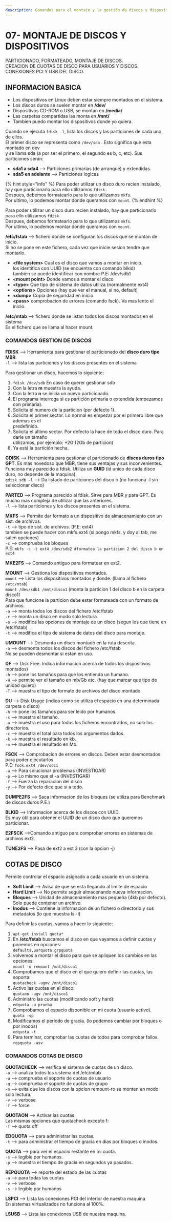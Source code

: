 ```yaml
---
description: Comandos para el montaje y la gestión de discos y dispositivos.
---
```


# 07- MONTAJE DE DISCOS Y DISPOSITIVOS

PARTICIONADO, FORMATEADO, MONTAJE DE DISCOS.\
CREACION DE CUOTAS DE DISCO PARA USUARIOS Y DISCOS.\
CONEXIONES PCI Y USB DEL DISCO.

## **INFORMACION BASICA**

* Los dispositivos en Linux deben estar siempre montados en el sistema.
* Los discos duros se suelen montar en **/dev/**
* Dispositivos CD-ROM o USB, se montan en **/media/**
* Las carpetas compartidas las monta en **/mnt/**
* Tambien puedo montar los dispositivos donde yo quiera.

Cuando se ejecuta `fdisk -l`, lista los discos y las particiones de cada uno de ellos.\
El primer disco se representa como `/dev/sda` . Esto significa que esta montado en dev\
y se llama sda (a por ser el primero, el segundo es b, c, etc). Sus particiones serán:

* **sda1 a sda4** --> Particiones primarias (de arranque) y extendidas.
* **sda5 en adelante** --> Particiones logicas

{% hint style="info" %}
Para poder utilizar un disco duro recien instalado, hay que particionarlo para ello utilizamos `fdisk.`\
Despues, debemos formatearlo para lo que utilizamos `mkfs`.\
Por ultimo, lo podemos montar donde queramos con `mount`.
{% endhint %}

Para poder utilizar un disco duro recien instalado, hay que particionarlo para ello utilizamos `fdisk.`\
Despues, debemos formatearlo para lo que utilizamos `mkfs`.\
Por ultimo, lo podemos montar donde queramos con `mount`.

**/etc/fstab** --> fichero donde se configuran los discos que se montan de inicio.\
&#x20;Si no se pone en este fichero, cada vez que inicie sesion tendre que montarlo.

* **\<file system>** Cual es el disco que vamos a montar en inicio.\
  &#x20;los identifica con UUID (se encuentra con comando blkid)\
  &#x20;tambien se puede identificar con nombre P.E: /dev/sdb1
* **\<mount point>** Donde vamos a montar el disco
* **\<type>** Que tipo de sistema de datos utiliza (normalmente ext4)
* &#x20;**\<options>** Opciones (hay que ver el manual, si no, default)
* **\<dump>** Copia de seguridad en inicio
* **\<pass>** comprobacion de errores (comando fsck). Va mas lento el inicio.

**/etc/mtab** --> fichero donde se listan todos los discos montados en el sistema\
&#x20;Es el fichero que se llama al hacer mount.

### **COMANDOS GESTION DE DISCOS**

**FDISK** --> Herramienta para gestionar el particionado del **disco duro tipo MBR**.\
&#x20;`-l` --> lista las particiones y los discos presentes en el sistema

Para gestionar un disco, hacemos lo siguiente:&#x20;

1. `fdisk /dev/sdb` En caso de querer gestionar sdb
2. Con la letra **m** muestra la ayuda.
3. Con la letra **n** se inicia un nuevo particionado.
4. El programa interroga si es partición primaria o extendida (empezamos con primaria).
5. Solicita el numero de la particion (por defecto 1).
6. Solicita el primer sector. Lo normal es empezar por el primero libre que ademas es el\
   predefinido.
7. Solicita el último sector. Por defecto la hace de todo el disco duro. Para darle un tamaño\
   utilizamos, por ejemplo: +2G (2Gb de particion)
8. Ya está la partición hecha.

**GDISK** --> Herramienta para gestionar el particionado de **discos duros tipo GPT**. Es mas novedoso que MBR, tiene sus ventajas y sus inconvenientes. Funciona muy parecido a fdisk. Utiliza un **GUID** (id unico de cada disco duro, no depende de la maquina)\
`gdisk sdb -l` --> Da listado de particiones del disco b (no funciona -l sin seleccionar disco)

**PARTED** --> Programa parecido al fdisk. Sirve para MBR y para GPT. Es mucho mas compleja de utilizar que las anteriores.\
&#x20;`-l` --> lista particiones y los discos presentes en el sistema.

**MKFS** --> Permite dar formato a un dispositivo de almacenamiento con un sist. de archivos.\
`-t` --> tipo de sist. de archivos. (P.E: ext4)\
tambien se puede hacer con mkfs.ext4 (si pongo mkfs. y doy al tab, me salen opciones)\
`-c` --> comprueba los bloques\
P.E: `mkfs -c -t ext4 /dev/sdb2 #formatea la particion 2 del disco b en ext4`

**MKE2FS** --> Comando antiguo para formatear en ext2.

**MOUNT** --> Gestiona los dispositivos montados.\
&#x20;`mount` --> Lista los dispositivos montados y donde. (llama al fichero `/etc/mtab`)\
&#x20;`mount /dev/sdb1 /mnt/disco1` (monta la particion 1 del disco b en la carpeta disco1)\
&#x20;Para que funcione la particion debe estar formateada con un formato de archivos.\
&#x20;`-a` --> monta todos los discos del fichero /etc/fstab\
&#x20;`-r` --> monta un disco en modo solo lectura.\
&#x20;`-o` --> modifica las opciones de montaje de un disco (segun los que tiene en /etc/fstab)\
&#x20;`-t` --> modifica el tipo de sistema de datos del disco para montaje.

**UMOUNT** --> Desmonta un disco montado en la ruta descrita.\
&#x20;`-a` --> desmonta todos los discos del fichero /etc/fstab\
&#x20;No se pueden desmontar si estan en uso.

**DF** --> Disk Free. Indica informacion acerca de todos los dispositivos montados)\
&#x20;`-h` --> pone los tamaños para que los entienda un humano.\
&#x20;`-H` --> permite ver el tamaño en mb/Gb etc. (hay que marcar que tipo de unidad quiero)\
&#x20;`-T` --> muestra el tipo de formato de archivos del disco montado

**DU** --> Disk Usage (indica como se utiliza el espacio en una determinada carpeta o disco)\
&#x20;`-h` --> pone los tamaños para ser leido por humanos.\
&#x20;`-s` --> muestra el tamaño.\
&#x20;`-a` --> muestra el uso para todos los ficheros encontrados, no solo los directorios.\
&#x20;`-c` --> muestra el total para todos los argumentos dados.\
&#x20;`-k` --> muestra el resultado en kb.\
&#x20;`-m` --> muestra el resultado en Mb.

**FSCK** --> Comprobacion de errores en discos. Deben estar desmontados para poder ejecutarlos\
&#x20;P.E: `fsck.ext4 /dev/sdc1`\
&#x20;`-a` --> Para solucionar problemas (INVESTIGAR)\
&#x20;`-p` --> Lo mismo que el -a (INVESTIGAR)\
&#x20;`-f` --> Fuerza la reparacion del disco\
&#x20;`-y` --> Por defecto dice que si a todo.

**DUMPE2FS** --> Saca informacion de los bloques (se utiliza para Benchmark de discos duros P.E.)

**BLKID** --> Informacion acerca de los discos con UUID.\
Es muy útil para obtener el UUID de un disco duro que queremos particionar.

**E2FSCK** -->Comando antiguo para comprobar errores en sistemas de archivos ext2.

**TUNE2FS** --> Pasa de ext2 a ext 3 (con la opcion -j)

## **COTAS DE DISCO**

Permite controlar el espacio asignado a cada usuario en un sistema.

* **Soft Limit** --> Avisa de que se esta llegando al limite de espacio
* **Hard Limit** --> No permite seguir almacenando nueva informacion.
* **Bloques** --> Unidad de almacenamiento mas pequeña (4kb por defecto). Solo puede contener un archivo.
* **Inodos** --> Contiene la informacion de un fichero o directorio y sus metadatos (lo que muestra ls -l)

Para definir las cuotas, vamos a hacer lo siguiente:

1. `apt-get install quota*`
2. En **/etc/fstab** buscamos el disco en que vayamos a definir cuotas y ponemos en opciones:\
   &#x20;`defaults,usrquota,grpquota`
3. volvemos a montar el disco para que se apliquen los cambios en las opciones:\
   &#x20;`mount -o remount /mnt/disco1`
4. Comprobamos que el disco en el que quiero definir las cuotas, las soporta:\
   &#x20;`quotacheck -ugmv /mnt/disco1`
5. Activo las cuotas en el disco:\
   &#x20;`quotaon -ugv /mnt/disco1`
6. Administro las cuotas (modificando soft y hard):\
   &#x20;`edquota -u prueba`
7. Comprobamos el espacio disponible en mi cuota (usuario activo).\
   &#x20;`quota -sp`
8. Modificamos el periodo de gracia. (lo podemos cambiar por bloques o por inodos)\
   &#x20;`edquota -t`
9. Para terminar, comprobar las cuotas de todos para comprobar fallos.\
   &#x20;`repquota -asv`

### **COMANDOS COTAS DE DISCO**

**QUOTACHECK** --> verifica el sistema de cuotas de un disco.\
&#x20;`-a` --> analiza todos los sistema del /etc/mtab\
&#x20;`-u` --> comprueba el soporte de cuotas de usuario\
&#x20;`-g` --> comprueba el soporte de cuotas de grupo\
&#x20;`-m` --> evita que los discos con la opcion remount-ro se monten en modo solo lectura.\
&#x20;`-v` --> verbose\
&#x20;`-f` --> force

**QUOTAON** --> Activar las cuotas.\
&#x20;Las mismas opciones que quotacheck excepto f:\
&#x20;`-f` --> quota off

**EDQUOTA** --> para administrar las cuotas.\
&#x20;`-t` --> para administrar el tiempo de gracia en dias por bloques o inodos.

**QUOTA** --> para ver el espacio restante en mi cuota.\
&#x20;`-s` --> legible por humanos.\
&#x20;`-p` --> muestra el tiempo de gracia en segundos ya pasados.

**REPQUOTA** --> reporte del estado de las cuotas\
&#x20;`-a` --> para todas las cuotas\
&#x20;`-v` --> verbose\
&#x20;`-s` --> legible por humanos

**LSPCI** --> Lista las conexiones PCI del interior de nuestra maquina\
&#x20;En sistemas virtualizados no funciona al 100%.

**LSUSB** --> Lista las conexiones USB de nuestra maquina.
